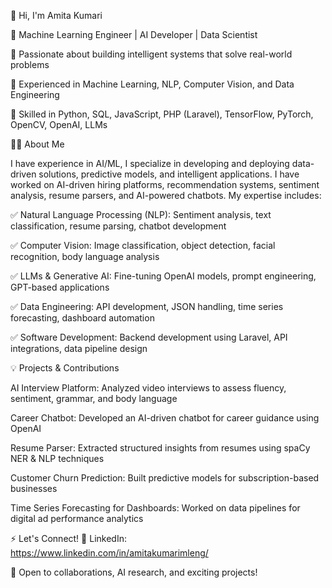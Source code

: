 👋 Hi, I'm Amita Kumari

🚀 Machine Learning Engineer | AI Developer | Data Scientist 

🔹 Passionate about building intelligent systems that solve real-world problems

🔹 Experienced in Machine Learning, NLP, Computer Vision, and Data Engineering

🔹 Skilled in Python, SQL, JavaScript, PHP (Laravel), TensorFlow, PyTorch, OpenCV, OpenAI, LLMs


👨‍💻 About Me

I have experience in AI/ML, I specialize in developing and deploying data-driven solutions, predictive models, and intelligent applications. I have worked on AI-driven hiring platforms, recommendation systems, sentiment analysis, resume parsers, and AI-powered chatbots. My expertise includes:

✅ Natural Language Processing (NLP): Sentiment analysis, text classification, resume parsing, chatbot development

✅ Computer Vision: Image classification, object detection, facial recognition, body language analysis

✅ LLMs & Generative AI: Fine-tuning OpenAI models, prompt engineering, GPT-based applications

✅ Data Engineering: API development, JSON handling, time series forecasting, dashboard automation

✅ Software Development: Backend development using Laravel, API integrations, data pipeline design


💡 Projects & Contributions

AI Interview Platform: Analyzed video interviews to assess fluency, sentiment, grammar, and body language

Career Chatbot: Developed an AI-driven chatbot for career guidance using OpenAI

Resume Parser: Extracted structured insights from resumes using spaCy NER & NLP techniques

Customer Churn Prediction: Built predictive models for subscription-based businesses

Time Series Forecasting for Dashboards: Worked on data pipelines for digital ad performance analytics

⚡ Let's Connect!
🔗 LinkedIn: https://www.linkedin.com/in/amitakumarimleng/

🚀 Open to collaborations, AI research, and exciting projects!

